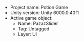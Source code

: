 <!-- UNITY CODE ASSIST INSTRUCTIONS START -->
- Project name: Potion Game
- Unity version: Unity 6000.0.40f1
- Active game object:
  - Name: PazazSlider
  - Tag: Untagged
  - Layer: UI
<!-- UNITY CODE ASSIST INSTRUCTIONS END -->